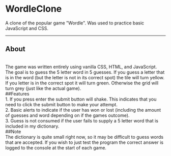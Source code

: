 # WordleClone
A clone of the popular game "Wordle". Was used to practice basic JavaScript and CSS.
***
## About
<br>
The game was written entirely using vanilla CSS, HTML, and JavaScript. The goal is to guess the 5 letter word in 5 guesses. If you guess a letter that is in the word (but the letter is not in its correct spot) the tile will turn yellow. If you letter is in the correct spot it will turn green. Otherwise the grid will turn grey (just like the actual game).<br>
##Features
<br>
1. If you press enter the submit button will shake. This indicates that you need to click the submit button to make your attempt.<br>
2. Basic alerts to indicate if the user has won or lost (including the amount of guesses and word depending on if the games outcome).<br>
3. Guess is not consumed if the user fails to supply a 5 letter word that is included in my dictionary.<br>
##Note
<br>
The dictionary is quite small right now, so it may be difficult to guess words that are accepted. If you wish to just test the program the correct answer is logged to the console at the start of each game.
